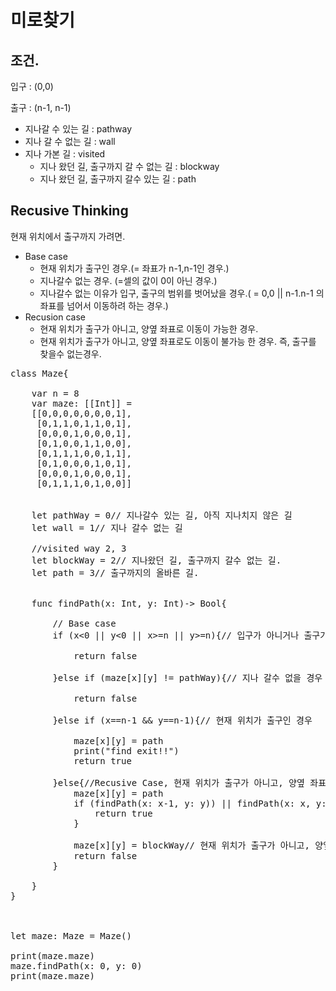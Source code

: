 # 미로찾기

## 조건.

입구 : (0,0)

출구 : (n-1, n-1)

- 지나갈 수 있는 길 : pathway
- 지나 갈 수 없는 길 : wall
- 지나 가본 길 : visited
	- 지나 왔던 길, 출구까지 갈 수 없는 길 : blockway
	- 지나 왔던 길, 출구까지 갈수 있는 길 : path

## Recusive Thinking

현재 위치에서 출구까지 가려면.

- Base case
	- 현재 위치가 출구인 경우.(= 좌표가 n-1,n-1인 경우.)
	- 지나갈수 없는 경우. (=셀의 값이 0이 아닌 경우.)
	- 지나갈수 없는 이유가 입구, 출구의 범위를 벗어났을 경우.( = 0,0 || n-1.n-1 의 좌표를 넘어서 이동하려 하는 경우.)
- Recusion case
	- 현재 위치가 출구가 아니고, 양옆 좌표로 이동이 가능한 경우.
	- 현재 위치가 출구가 아니고, 양옆 좌표로도 이동이 불가능 한 경우. 즉, 출구를 찾을수 없는경우. 

<pre>
class Maze{

    var n = 8
    var maze: [[Int]] =
    [[0,0,0,0,0,0,0,1],
     [0,1,1,0,1,1,0,1],
     [0,0,0,1,0,0,0,1],
     [0,1,0,0,1,1,0,0],
     [0,1,1,1,0,0,1,1],
     [0,1,0,0,0,1,0,1],
     [0,0,0,1,0,0,0,1],
     [0,1,1,1,0,1,0,0]]
    
    
    let pathWay = 0// 지나갈수 있는 길, 아직 지나치지 않은 길
    let wall = 1// 지나 갈수 없는 길
    
    //visited way 2, 3
    let blockWay = 2// 지나왔던 길, 출구까지 갈수 없는 길.
    let path = 3// 출구까지의 올바른 길.

    
    func findPath(x: Int, y: Int)-> Bool{
        
        // Base case
        if (x<0 || y<0 || x>=n || y>=n){// 입구가 아니거나 출구가 아닌곳으로 이동할 경우 함수 스택 pop.
            
            return false
            
        }else if (maze[x][y] != pathWay){// 지나 갈수 없을 경우 함수 스택 pop
            
            return false
            
        }else if (x==n-1 && y==n-1){// 현재 위치가 출구인 경우
            
            maze[x][y] = path
            print("find exit!!")
            return true
            
        }else{//Recusive Case, 현재 위치가 출구가 아니고, 양옆 좌표로 이동이 가능한지를 확인.
            maze[x][y] = path
            if (findPath(x: x-1, y: y)) || findPath(x: x, y: y+1) || findPath(x: x+1, y: y) || findPath(x: x, y: y-1){
                return true
            }
            
            maze[x][y] = blockWay// 현재 위치가 출구가 아니고, 양옆 좌표로도 이동이 불가능 한 경우 -> 출구를 찾을수 없는경우. 지나갈수 없는 길로 표시한 후 함수 스택 pop
            return false
        }
        
    }
}



let maze: Maze = Maze()

print(maze.maze)
maze.findPath(x: 0, y: 0)
print(maze.maze)
</pre>


